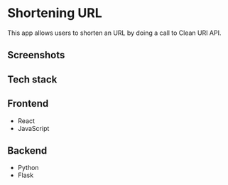 # Shortening URL

This app allows users to shorten an URL by doing a call to Clean URI API.

## Screenshots

## Tech stack

## Frontend

- React
- JavaScript

## Backend

- Python
- Flask
